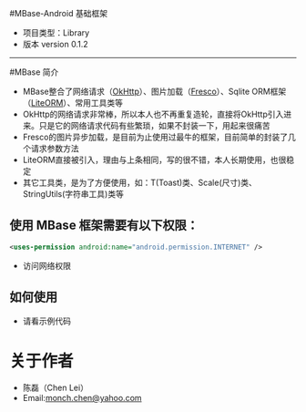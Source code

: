 #MBase-Android 基础框架
* 项目类型：Library
* 版本 version 0.1.2


----
#MBase 简介
* MBase整合了网络请求（[OkHttp](https://github.com/square/okhttp)）、图片加载（[Fresco](https://github.com/facebook/fresco)）、Sqlite ORM框架（[LiteORM](https://github.com/litesuits/android-lite-orm)）、常用工具类等
* OkHttp的网络请求非常棒，所以本人也不再重复造轮，直接将OkHttp引入进来。只是它的网络请求代码有些繁琐，如果不封装一下，用起来很痛苦
* Fresco的图片异步加载，是目前为止使用过最牛的框架，目前简单的封装了几个请求参数方法
* LiteORM直接被引入，理由与上条相同，写的很不错，本人长期使用，也很稳定
* 其它工具类，是为了方便使用，如：T(Toast)类、Scale(尺寸)类、StringUtils(字符串工具)类等


## 使用 MBase 框架需要有以下权限：

```xml
<uses-permission android:name="android.permission.INTERNET" />
```
* 访问网络权限

## 如何使用

* 请看示例代码

# 关于作者

* 陈磊（Chen Lei）
* Email:monch.chen@yahoo.com